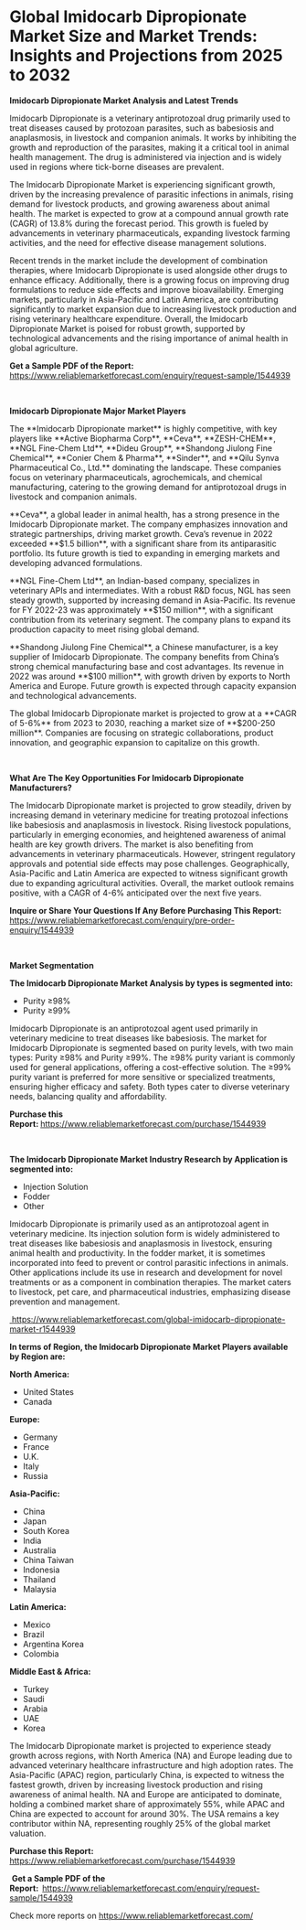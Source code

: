 <p><h1>Global Imidocarb Dipropionate Market Size and Market Trends: Insights and Projections from 2025 to 2032</h1></p><p><strong>Imidocarb Dipropionate Market Analysis and Latest Trends</strong></p>
<p><p>Imidocarb Dipropionate is a veterinary antiprotozoal drug primarily used to treat diseases caused by protozoan parasites, such as babesiosis and anaplasmosis, in livestock and companion animals. It works by inhibiting the growth and reproduction of the parasites, making it a critical tool in animal health management. The drug is administered via injection and is widely used in regions where tick-borne diseases are prevalent.</p><p>The Imidocarb Dipropionate Market is experiencing significant growth, driven by the increasing prevalence of parasitic infections in animals, rising demand for livestock products, and growing awareness about animal health. The market is expected to grow at a compound annual growth rate (CAGR) of 13.8% during the forecast period. This growth is fueled by advancements in veterinary pharmaceuticals, expanding livestock farming activities, and the need for effective disease management solutions.</p><p>Recent trends in the market include the development of combination therapies, where Imidocarb Dipropionate is used alongside other drugs to enhance efficacy. Additionally, there is a growing focus on improving drug formulations to reduce side effects and improve bioavailability. Emerging markets, particularly in Asia-Pacific and Latin America, are contributing significantly to market expansion due to increasing livestock production and rising veterinary healthcare expenditure. Overall, the Imidocarb Dipropionate Market is poised for robust growth, supported by technological advancements and the rising importance of animal health in global agriculture.</p></p>
<p><strong>Get a Sample PDF of the Report:&nbsp;</strong> <a href="https://www.reliablemarketforecast.com/enquiry/request-sample/1544939?utm_campaign=2232&utm_medium=2&utm_source=Github&utm_content=ia&utm_term=26012025&utm_id=imidocarb-dipropionate">https://www.reliablemarketforecast.com/enquiry/request-sample/1544939</a></p>
<p>&nbsp;</p>
<p><strong>Imidocarb Dipropionate Major Market Players</strong></p>
<p><p>The **Imidocarb Dipropionate market** is highly competitive, with key players like **Active Biopharma Corp**, **Ceva**, **ZESH-CHEM**, **NGL Fine-Chem Ltd**, **Dideu Group**, **Shandong Jiulong Fine Chemical**, **Conier Chem & Pharma**, **Sinder**, and **Qilu Synva Pharmaceutical Co., Ltd.** dominating the landscape. These companies focus on veterinary pharmaceuticals, agrochemicals, and chemical manufacturing, catering to the growing demand for antiprotozoal drugs in livestock and companion animals.</p><p>**Ceva**, a global leader in animal health, has a strong presence in the Imidocarb Dipropionate market. The company emphasizes innovation and strategic partnerships, driving market growth. Ceva’s revenue in 2022 exceeded **$1.5 billion**, with a significant share from its antiparasitic portfolio. Its future growth is tied to expanding in emerging markets and developing advanced formulations.</p><p>**NGL Fine-Chem Ltd**, an Indian-based company, specializes in veterinary APIs and intermediates. With a robust R&D focus, NGL has seen steady growth, supported by increasing demand in Asia-Pacific. Its revenue for FY 2022-23 was approximately **$150 million**, with a significant contribution from its veterinary segment. The company plans to expand its production capacity to meet rising global demand.</p><p>**Shandong Jiulong Fine Chemical**, a Chinese manufacturer, is a key supplier of Imidocarb Dipropionate. The company benefits from China’s strong chemical manufacturing base and cost advantages. Its revenue in 2022 was around **$100 million**, with growth driven by exports to North America and Europe. Future growth is expected through capacity expansion and technological advancements.</p><p>The global Imidocarb Dipropionate market is projected to grow at a **CAGR of 5-6%** from 2023 to 2030, reaching a market size of **$200-250 million**. Companies are focusing on strategic collaborations, product innovation, and geographic expansion to capitalize on this growth.</p></p>
<p>&nbsp;</p>
<p><strong>What Are The Key Opportunities For Imidocarb Dipropionate Manufacturers?</strong></p>
<p><p>The Imidocarb Dipropionate market is projected to grow steadily, driven by increasing demand in veterinary medicine for treating protozoal infections like babesiosis and anaplasmosis in livestock. Rising livestock populations, particularly in emerging economies, and heightened awareness of animal health are key growth drivers. The market is also benefiting from advancements in veterinary pharmaceuticals. However, stringent regulatory approvals and potential side effects may pose challenges. Geographically, Asia-Pacific and Latin America are expected to witness significant growth due to expanding agricultural activities. Overall, the market outlook remains positive, with a CAGR of 4-6% anticipated over the next five years.</p></p>
<p><strong>Inquire or Share Your Questions If Any Before Purchasing This Report:</strong> <a href="https://www.reliablemarketforecast.com/enquiry/pre-order-enquiry/1544939?utm_campaign=2232&utm_medium=2&utm_source=Github&utm_content=ia&utm_term=26012025&utm_id=imidocarb-dipropionate">https://www.reliablemarketforecast.com/enquiry/pre-order-enquiry/1544939</a></p>
<p>&nbsp;</p>
<p><strong>Market Segmentation</strong></p>
<p><strong>The Imidocarb Dipropionate Market Analysis by types is segmented into:</strong></p>
<p><ul><li>Purity ≥98%</li><li>Purity ≥99%</li></ul></p>
<p><p>Imidocarb Dipropionate is an antiprotozoal agent used primarily in veterinary medicine to treat diseases like babesiosis. The market for Imidocarb Dipropionate is segmented based on purity levels, with two main types: Purity ≥98% and Purity ≥99%. The ≥98% purity variant is commonly used for general applications, offering a cost-effective solution. The ≥99% purity variant is preferred for more sensitive or specialized treatments, ensuring higher efficacy and safety. Both types cater to diverse veterinary needs, balancing quality and affordability.</p></p>
<p><strong>Purchase this Report:&nbsp;</strong><a href="https://www.reliablemarketforecast.com/purchase/1544939?utm_campaign=2232&utm_medium=2&utm_source=Github&utm_content=ia&utm_term=26012025&utm_id=imidocarb-dipropionate">https://www.reliablemarketforecast.com/purchase/1544939</a></p>
<p>&nbsp;</p>
<p><strong>The Imidocarb Dipropionate Market Industry Research by Application is segmented into:</strong></p>
<p><ul><li>Injection Solution</li><li>Fodder</li><li>Other</li></ul></p>
<p><p>Imidocarb Dipropionate is primarily used as an antiprotozoal agent in veterinary medicine. Its injection solution form is widely administered to treat diseases like babesiosis and anaplasmosis in livestock, ensuring animal health and productivity. In the fodder market, it is sometimes incorporated into feed to prevent or control parasitic infections in animals. Other applications include its use in research and development for novel treatments or as a component in combination therapies. The market caters to livestock, pet care, and pharmaceutical industries, emphasizing disease prevention and management.</p></p>
<p><a href="https://www.reliablemarketforecast.com/global-imidocarb-dipropionate-market-r1544939?utm_campaign=2232&utm_medium=2&utm_source=Github&utm_content=ia&utm_term=26012025&utm_id=imidocarb-dipropionate">&nbsp;https://www.reliablemarketforecast.com/global-imidocarb-dipropionate-market-r1544939</a></p>
<p><strong>In terms of Region, the Imidocarb Dipropionate Market Players available by Region are:</strong></p>
<p>
    <p> <strong> North America: </strong>
        <ul>
            <li>United States</li>
            <li>Canada</li>
        </ul>
        </p> 
    <p> <strong> Europe: </strong>
        <ul>
            <li>Germany</li>
            <li>France</li>
            <li>U.K.</li>
            <li>Italy</li>
            <li>Russia</li>
        </ul>
        </p> 
    <p> <strong> Asia-Pacific: </strong>
        <ul>
            <li>China</li>
            <li>Japan</li>
            <li>South Korea</li>
            <li>India</li>
            <li>Australia</li>
            <li>China Taiwan</li>
            <li>Indonesia</li>
            <li>Thailand</li>
            <li>Malaysia</li>
        </ul>
        </p> 
    <p> <strong> Latin America: </strong>
        <ul>
            <li>Mexico</li>
            <li>Brazil</li>
            <li>Argentina Korea</li>
            <li>Colombia</li>
        </ul>
        </p> 
    <p> <strong> Middle East & Africa: </strong>
        <ul>
            <li>Turkey</li>
            <li>Saudi</li>
            <li>Arabia</li>
            <li>UAE</li>
            <li>Korea</li>
        </ul>
    </p>
    </p>
<p><p>The Imidocarb Dipropionate market is projected to experience steady growth across regions, with North America (NA) and Europe leading due to advanced veterinary healthcare infrastructure and high adoption rates. The Asia-Pacific (APAC) region, particularly China, is expected to witness the fastest growth, driven by increasing livestock production and rising awareness of animal health. NA and Europe are anticipated to dominate, holding a combined market share of approximately 55%, while APAC and China are expected to account for around 30%. The USA remains a key contributor within NA, representing roughly 25% of the global market valuation.</p></p>
<p><strong>Purchase this Report: </strong><a href="https://www.reliablemarketforecast.com/purchase/1544939?utm_campaign=2232&utm_medium=2&utm_source=Github&utm_content=ia&utm_term=26012025&utm_id=imidocarb-dipropionate">https://www.reliablemarketforecast.com/purchase/1544939</a></p>
<p>&nbsp;<strong>Get a Sample PDF of the Report:&nbsp;&nbsp;</strong><a href="https://www.reliablemarketforecast.com/enquiry/request-sample/1544939?utm_campaign=2232&utm_medium=2&utm_source=Github&utm_content=ia&utm_term=26012025&utm_id=imidocarb-dipropionate">https://www.reliablemarketforecast.com/enquiry/request-sample/1544939</a></p>
<p><strong></strong></p>
<p>Check more reports on <a href="https://www.reliablemarketforecast.com/?utm_campaign=2232&utm_medium=2&utm_source=Github&utm_content=ia&utm_term=26012025&utm_id=imidocarb-dipropionate">https://www.reliablemarketforecast.com/</a></p>